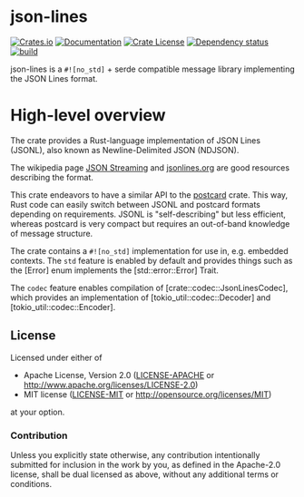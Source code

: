 # json-lines

[![Crates.io](https://img.shields.io/crates/v/json-lines.svg)](https://crates.io/crates/json-lines)
[![Documentation](https://docs.rs/json-lines/badge.svg)](https://docs.rs/json-lines/)
[![Crate License](https://img.shields.io/crates/l/json-lines.svg)](https://crates.io/crates/json-lines)
[![Dependency status](https://deps.rs/repo/github/strawlab/json-lines/status.svg)](https://deps.rs/repo/github/strawlab/json-lines)
[![build](https://github.com/strawlab/json-lines/actions/workflows/rust.yml/badge.svg?branch=main)](https://github.com/strawlab/json-lines/actions?query=branch%3Amain)

json-lines is a `#![no_std]` + serde compatible message library implementing the
JSON Lines format.

# High-level overview

The crate provides a Rust-language implementation of JSON Lines (JSONL),
also known as Newline-Delimited JSON (NDJSON).

The wikipedia page [JSON
Streaming](https://en.wikipedia.org/wiki/JSON_streaming) and
[jsonlines.org](https://jsonlines.org) are good resources describing the
format.

This crate endeavors to have a similar API to the
[postcard](https://crates.io/crates/postcard) crate. This way, Rust code can
easily switch between JSONL and postcard formats depending on requirements.
JSONL is "self-describing" but less efficient, whereas postcard is very compact
but requires an out-of-band knowledge of message structure.

The crate contains a `#![no_std]` implementation for use in, e.g. embedded
contexts. The `std` feature is enabled by default and provides things such as
the [Error] enum implements the [std::error::Error] Trait.

The `codec` feature enables compilation of [crate::codec::JsonLinesCodec], which
provides an implementation of [tokio_util::codec::Decoder] and
[tokio_util::codec::Encoder].

## License

Licensed under either of

- Apache License, Version 2.0 ([LICENSE-APACHE](LICENSE-APACHE) or
  <http://www.apache.org/licenses/LICENSE-2.0>)
- MIT license ([LICENSE-MIT](LICENSE-MIT) or <http://opensource.org/licenses/MIT>)

at your option.

### Contribution

Unless you explicitly state otherwise, any contribution intentionally submitted
for inclusion in the work by you, as defined in the Apache-2.0 license, shall be
dual licensed as above, without any additional terms or conditions.
